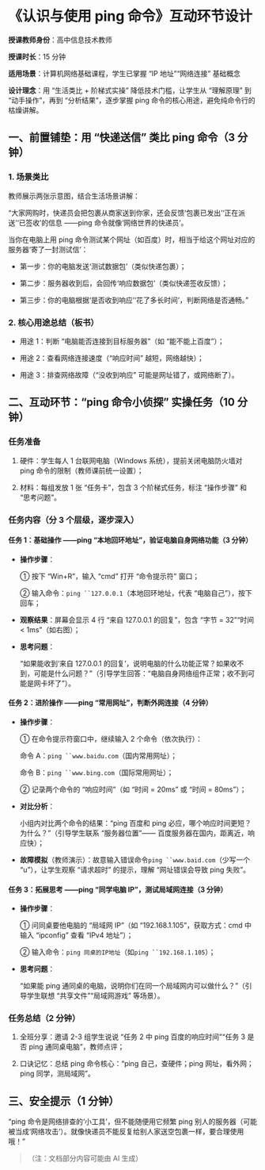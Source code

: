 # 《认识与使用 ping 命令》互动环节设计

**授课教师身份**：高中信息技术教师

**授课时长**：15 分钟

**适用场景**：计算机网络基础课程，学生已掌握 “IP 地址”“网络连接” 基础概念

**设计理念**：用 “生活类比 + 阶梯式实操” 降低技术门槛，让学生从 “理解原理” 到 “动手操作”，再到 “分析结果”，逐步掌握 ping 命令的核心用途，避免纯命令行的枯燥讲解。

## 一、前置铺垫：用 “快递送信” 类比 ping 命令（3 分钟）

### 1. 场景类比

教师展示两张示意图，结合生活场景讲解：

“大家网购时，快递员会把包裹从商家送到你家，还会反馈‘包裹已发出’‘正在派送’‘已签收’的信息 ——ping 命令就像‘网络世界的快递员’。

当你在电脑上用 ping 命令测试某个网址（如百度）时，相当于给这个网址对应的服务器‘寄了一封测试信’：



* 第一步：你的电脑发送‘测试数据包’（类似快递包裹）；

* 第二步：服务器收到后，会回传‘响应数据包’（类似快递签收反馈）；

* 第三步：你的电脑根据‘是否收到响应’‘花了多长时间’，判断网络是否通畅。”

### 2. 核心用途总结（板书）



* 用途 1：判断 “电脑能否连接到目标服务器”（如 “能不能上百度”）；

* 用途 2：查看网络连接速度（“响应时间” 越短，网络越快）；

* 用途 3：排查网络故障（“没收到响应” 可能是网址错了，或网络断了）。

## 二、互动环节：“ping 命令小侦探” 实操任务（10 分钟）

### 任务准备



1. 硬件：学生每人 1 台联网电脑（Windows 系统），提前关闭电脑防火墙对 ping 命令的限制（教师课前统一设置）；

2. 材料：每组发放 1 张 “任务卡”，包含 3 个阶梯式任务，标注 “操作步骤” 和 “思考问题”。

### 任务内容（分 3 个层级，逐步深入）

#### 任务 1：基础操作 ——ping “本地回环地址”，验证电脑自身网络功能（3 分钟）



* **操作步骤**：

  ① 按下 “Win+R”，输入 “cmd” 打开 “命令提示符” 窗口；

  ② 输入命令：`ping ``127.0.0.1`（本地回环地址，代表 “电脑自己”），按下回车；

* **观察结果**：屏幕会显示 4 行 “来自 127.0.0.1 的回复”，包含 “字节 = 32”“时间 < 1ms”（如右图）；

* **思考问题**：

  “如果能收到‘来自 127.0.0.1 的回复’，说明电脑的什么功能正常？如果收不到，可能是什么问题？”（引导学生回答：“电脑自身网络组件正常；收不到可能是网卡坏了”）。

#### 任务 2：进阶操作 ——ping “常用网址”，判断外网连接（4 分钟）



* **操作步骤**：

  ① 在命令提示符窗口中，继续输入 2 个命令（依次执行）：

  命令 A：`ping ``www.baidu.com`（国内常用网址）；

  命令 B：`ping ``www.bing.com`（国际常用网址）；

  ② 记录两个命令的 “响应时间”（如 “时间 = 20ms” 或 “时间 = 80ms”）；

* **对比分析**：

  小组内对比两个命令的结果：“ping 百度和 ping 必应，哪个响应时间更短？为什么？”（引导学生联系 “服务器位置”—— 百度服务器在国内，距离近，响应快）；

* **故障模拟**（教师演示）：故意输入错误命令`ping ``www.baid.com`（少写一个 “u”），让学生观察 “请求超时” 的提示，理解 “网址错误会导致 ping 失败”。

#### 任务 3：拓展思考 ——ping “同学电脑 IP”，测试局域网连接（3 分钟）



* **操作步骤**：

  ① 问同桌要他电脑的 “局域网 IP”（如 “192.168.1.105”，获取方式：cmd 中输入 “ipconfig” 查看 “IPv4 地址”）；

  ② 输入命令：`ping 同桌的IP地址`（如`ping ``192.168.1.105`）；

* **思考问题**：

  “如果能 ping 通同桌的电脑，说明你们在同一个局域网内可以做什么？”（引导学生联想 “共享文件”“局域网游戏” 等场景）。

### 任务总结（2 分钟）



1. 全班分享：邀请 2-3 组学生说说 “任务 2 中 ping 百度的响应时间”“任务 3 是否 ping 通同桌电脑”，教师点评；

2. 口诀记忆：总结 ping 命令核心：“ping 自己，查硬件；ping 网址，看外网；ping 同学，测局域网”。

## 三、安全提示（1 分钟）

“ping 命令是网络排查的‘小工具’，但不能随便用它频繁 ping 别人的服务器（可能被当成‘网络攻击’）。就像快递员不能反复给别人家送空包裹一样，要合理使用哦！”

> （注：文档部分内容可能由 AI 生成）